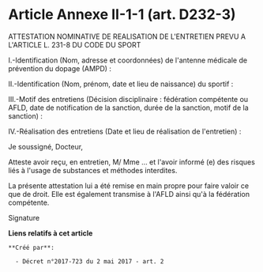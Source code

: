 # Article Annexe II-1-1 (art. D232-3)

ATTESTATION NOMINATIVE DE REALISATION DE L'ENTRETIEN PREVU A L'ARTICLE L. 231-8 DU CODE DU SPORT

I.-Identification (Nom, adresse et coordonnées) de l'antenne médicale de prévention du dopage (AMPD) :

II.-Identification (Nom, prénom, date et lieu de naissance) du sportif :

III.-Motif des entretiens (Décision disciplinaire : fédération compétente ou AFLD, date de notification de la sanction, durée
de la sanction, motif de la sanction) :

IV.-Réalisation des entretiens (Date et lieu de réalisation de l'entretien) :

Je soussigné, Docteur,

Atteste avoir reçu, en entretien, M/ Mme … et l'avoir informé (e) des risques liés à l'usage de substances et méthodes
interdites.

La présente attestation lui a été remise en main propre pour faire valoir ce que de droit. Elle est également transmise à
l'AFLD ainsi qu'à la fédération compétente.

Signature

**Liens relatifs à cet article**

	**Créé par**:

	  - Décret n°2017-723 du 2 mai 2017 - art. 2
